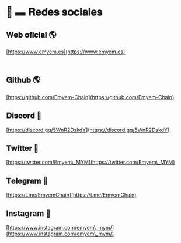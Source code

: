 # 🤖 ▬ 𝐑𝐞𝐝𝐞𝐬 𝐬𝐨𝐜𝐢𝐚𝐥𝐞𝐬

## 𝐖𝐞𝐛 𝐨𝐟𝐢𝐜𝐢𝐚𝐥 🌎 <a href="web-oficial" id="web-oficial"></a>

​[https://www.emyem.es](https://www.emyem.es)

\
𝐆𝐢𝐭𝐡𝐮𝐛 🌎 <a href="discord" id="discord"></a>
---------------------------------------------------

​[https://github.com/Emyem-Chain](https://github.com/Emyem-Chain)

## 𝐃𝐢𝐬𝐜𝐨𝐫𝐝 📡 <a href="discord" id="discord"></a>

[https://discord.gg/5WnR2DskdY](https://discord.gg/5WnR2DskdY)​

## 𝐓𝐰𝐢𝐭𝐭𝐞𝐫 🐧 <a href="telegram" id="telegram"></a>

​[https://twitter.com/Emyem\_MYM](https://twitter.com/Emyem\_MYM)​

## 𝐓𝐞𝐥𝐞𝐠𝐫𝐚𝐦 📨 <a href="twitter" id="twitter"></a>

​[https://t.me/EmyemChain](https://t.me/EmyemChain)​

## Instagram 📸 <a href="twitter" id="twitter"></a>

​[https://www.instagram.com/emyem\_mym/](https://www.instagram.com/emyem\_mym/)

​
